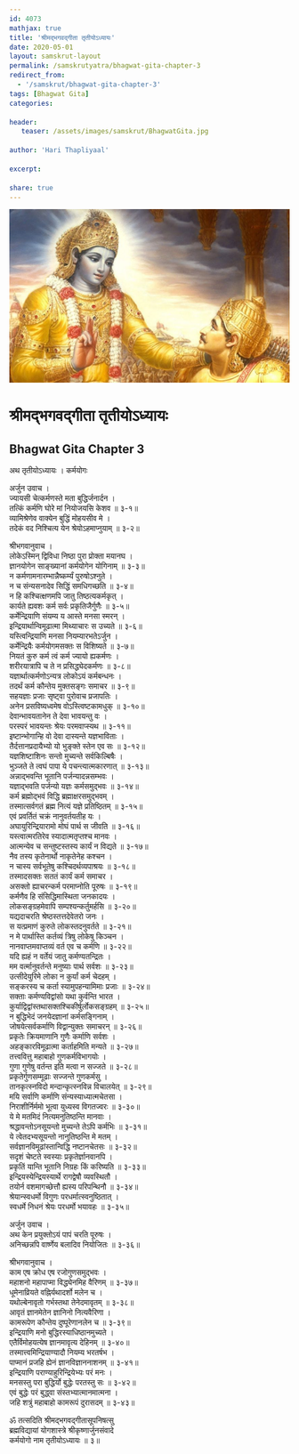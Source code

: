 ```yaml
---    
id: 4073    
mathjax: true    
title: 'श्रीमद्भगवद्गीता तृतीयोऽध्यायः'    
date: 2020-05-01    
layout: samskrut-layout 
permalink: /samskrutyatra/bhagwat-gita-chapter-3
redirect_from: 
  - '/samskrut/bhagwat-gita-chapter-3'
tags: [Bhagwat Gita]    
categories:    
    
header:    
   teaser: /assets/images/samskrut/BhagwatGita.jpg    
    
author: 'Hari Thapliyaal'    
    
excerpt:    
    
share: true    
---    
```

    
![](/assets/images/samskrut/BhagwatGita.jpg)    
    
# श्रीमद्भगवद्गीता तृतीयोऽध्यायः    
## Bhagwat Gita Chapter 3    

अथ तृतीयोऽध्यायः ।    कर्मयोगः    
    
अर्जुन उवाच ।    
ज्यायसी चेत्कर्मणस्ते मता बुद्धिर्जनार्दन ।    
तत्किं कर्मणि घोरे मां नियोजयसि केशव ॥ ३-१॥    
व्यामिश्रेणेव वाक्येन बुद्धिं मोहयसीव मे ।    
तदेकं वद निश्चित्य येन श्रेयोऽहमाप्नुयाम् ॥ ३-२॥    
    
श्रीभगवानुवाच ।    
लोकेऽस्मिन् द्विविधा निष्ठा पुरा प्रोक्ता मयानघ ।    
ज्ञानयोगेन साङ्ख्यानां कर्मयोगेन योगिनाम् ॥ ३-३॥    
न कर्मणामनारम्भान्नैष्कर्म्यं पुरुषोऽश्नुते ।    
न च संन्यसनादेव सिद्धिं समधिगच्छति ॥ ३-४॥    
न हि कश्चित्क्षणमपि जातु तिष्ठत्यकर्मकृत् ।    
कार्यते ह्यवशः कर्म सर्वः प्रकृतिजैर्गुणैः ॥ ३-५॥    
कर्मेन्द्रियाणि संयम्य य आस्ते मनसा स्मरन् ।    
इन्द्रियार्थान्विमूढात्मा मिथ्याचारः स उच्यते ॥ ३-६॥    
यस्त्विन्द्रियाणि मनसा नियम्यारभतेऽर्जुन ।    
कर्मेन्द्रियैः कर्मयोगमसक्तः स विशिष्यते ॥ ३-७॥    
नियतं कुरु कर्म त्वं कर्म ज्यायो ह्यकर्मणः ।    
शरीरयात्रापि च ते न प्रसिद्ध्येदकर्मणः ॥ ३-८॥    
यज्ञार्थात्कर्मणोऽन्यत्र लोकोऽयं कर्मबन्धनः ।    
तदर्थं कर्म कौन्तेय मुक्तसङ्गः समाचर ॥ ३-९॥    
सहयज्ञाः प्रजाः सृष्ट्वा पुरोवाच प्रजापतिः ।    
अनेन प्रसविष्यध्वमेष वोऽस्त्विष्टकामधुक् ॥ ३-१०॥    
देवान्भावयतानेन ते देवा भावयन्तु वः ।    
परस्परं भावयन्तः श्रेयः परमवाप्स्यथ ॥ ३-११॥    
इष्टान्भोगान्हि वो देवा दास्यन्ते यज्ञभाविताः ।    
तैर्दत्तानप्रदायैभ्यो यो भुङ्क्ते स्तेन एव सः ॥ ३-१२॥    
यज्ञशिष्टाशिनः सन्तो मुच्यन्ते सर्वकिल्बिषैः ।    
भुञ्जते ते त्वघं पापा ये पचन्त्यात्मकारणात् ॥ ३-१३॥    
अन्नाद्भवन्ति भूतानि पर्जन्यादन्नसम्भवः ।    
यज्ञाद्भवति पर्जन्यो यज्ञः कर्मसमुद्भवः ॥ ३-१४॥    
कर्म ब्रह्मोद्भवं विद्धि ब्रह्माक्षरसमुद्भवम् ।    
तस्मात्सर्वगतं ब्रह्म नित्यं यज्ञे प्रतिष्ठितम् ॥ ३-१५॥    
एवं प्रवर्तितं चक्रं नानुवर्तयतीह यः ।    
अघायुरिन्द्रियारामो मोघं पार्थ स जीवति ॥ ३-१६॥    
यस्त्वात्मरतिरेव स्यादात्मतृप्तश्च मानवः ।    
आत्मन्येव च सन्तुष्टस्तस्य कार्यं न विद्यते ॥ ३-१७॥    
नैव तस्य कृतेनार्थो नाकृतेनेह कश्चन ।    
न चास्य सर्वभूतेषु कश्चिदर्थव्यपाश्रयः ॥ ३-१८॥    
तस्मादसक्तः सततं कार्यं कर्म समाचर ।    
असक्तो ह्याचरन्कर्म परमाप्नोति पूरुषः ॥ ३-१९॥    
कर्मणैव हि संसिद्धिमास्थिता जनकादयः ।    
लोकसङ्ग्रहमेवापि सम्पश्यन्कर्तुमर्हसि ॥ ३-२०॥    
यद्यदाचरति श्रेष्ठस्तत्तदेवेतरो जनः ।    
स यत्प्रमाणं कुरुते लोकस्तदनुवर्तते ॥ ३-२१॥    
न मे पार्थास्ति कर्तव्यं त्रिषु लोकेषु किञ्चन ।    
नानवाप्तमवाप्तव्यं वर्त एव च कर्मणि ॥ ३-२२॥    
यदि ह्यहं न वर्तेयं जातु कर्मण्यतन्द्रितः ।    
मम वर्त्मानुवर्तन्ते मनुष्याः पार्थ सर्वशः ॥ ३-२३॥    
उत्सीदेयुरिमे लोका न कुर्यां कर्म चेदहम् ।    
सङ्करस्य च कर्ता स्यामुपहन्यामिमाः प्रजाः ॥ ३-२४॥    
सक्ताः कर्मण्यविद्वांसो यथा कुर्वन्ति भारत ।    
कुर्याद्विद्वांस्तथासक्तश्चिकीर्षुर्लोकसङ्ग्रहम् ॥ ३-२५॥    
न बुद्धिभेदं जनयेदज्ञानां कर्मसङ्गिनाम् ।    
जोषयेत्सर्वकर्माणि विद्वान्युक्तः समाचरन् ॥ ३-२६॥    
प्रकृतेः क्रियमाणानि गुणैः कर्माणि सर्वशः ।    
अहङ्कारविमूढात्मा कर्ताहमिति मन्यते ॥ ३-२७॥    
तत्त्ववित्तु महाबाहो गुणकर्मविभागयोः ।    
गुणा गुणेषु वर्तन्त इति मत्वा न सज्जते ॥ ३-२८॥    
प्रकृतेर्गुणसम्मूढाः सज्जन्ते गुणकर्मसु ।    
तानकृत्स्नविदो मन्दान्कृत्स्नविन्न विचालयेत् ॥ ३-२९॥    
मयि सर्वाणि कर्माणि संन्यस्याध्यात्मचेतसा ।    
निराशीर्निर्ममो भूत्वा युध्यस्व विगतज्वरः ॥ ३-३०॥    
ये मे मतमिदं नित्यमनुतिष्ठन्ति मानवाः ।    
श्रद्धावन्तोऽनसूयन्तो मुच्यन्ते तेऽपि कर्मभिः ॥ ३-३१॥    
ये त्वेतदभ्यसूयन्तो नानुतिष्ठन्ति मे मतम् ।    
सर्वज्ञानविमूढांस्तान्विद्धि नष्टानचेतसः ॥ ३-३२॥    
सदृशं चेष्टते स्वस्याः प्रकृतेर्ज्ञानवानपि ।    
प्रकृतिं यान्ति भूतानि निग्रहः किं करिष्यति ॥ ३-३३॥    
इन्द्रियस्येन्द्रियस्यार्थे रागद्वेषौ व्यवस्थितौ ।    
तयोर्न वशमागच्छेत्तौ ह्यस्य परिपन्थिनौ ॥ ३-३४॥    
श्रेयान्स्वधर्मो विगुणः परधर्मात्स्वनुष्ठितात् ।    
स्वधर्मे निधनं श्रेयः परधर्मो भयावहः ॥ ३-३५॥    
    
अर्जुन उवाच ।    
अथ केन प्रयुक्तोऽयं पापं चरति पूरुषः ।    
अनिच्छन्नपि वार्ष्णेय बलादिव नियोजितः ॥ ३-३६॥    
    
श्रीभगवानुवाच ।    
काम एष क्रोध एष रजोगुणसमुद्भवः ।    
महाशनो महापाप्मा विद्ध्येनमिह वैरिणम् ॥ ३-३७॥    
धूमेनाव्रियते वह्निर्यथादर्शो मलेन च ।    
यथोल्बेनावृतो गर्भस्तथा तेनेदमावृतम् ॥ ३-३८॥    
आवृतं ज्ञानमेतेन ज्ञानिनो नित्यवैरिणा ।    
कामरूपेण कौन्तेय दुष्पूरेणानलेन च ॥ ३-३९॥    
इन्द्रियाणि मनो बुद्धिरस्याधिष्ठानमुच्यते ।    
एतैर्विमोहयत्येष ज्ञानमावृत्य देहिनम् ॥ ३-४०॥    
तस्मात्त्वमिन्द्रियाण्यादौ नियम्य भरतर्षभ ।    
पाप्मानं प्रजहि ह्येनं ज्ञानविज्ञाननाशनम् ॥ ३-४१॥    
इन्द्रियाणि पराण्याहुरिन्द्रियेभ्यः परं मनः ।    
मनसस्तु परा बुद्धिर्यो बुद्धेः परतस्तु सः ॥ ३-४२॥    
एवं बुद्धेः परं बुद्ध्वा संस्तभ्यात्मानमात्मना ।    
जहि शत्रुं महाबाहो कामरूपं दुरासदम् ॥ ३-४३॥    
    
ॐ तत्सदिति श्रीमद्भगवद्गीतासूपनिषत्सु    
ब्रह्मविद्यायां योगशास्त्रे श्रीकृष्णार्जुनसंवादे    
कर्मयोगो नाम तृतीयोऽध्यायः ॥ ३॥    
    
    
    
